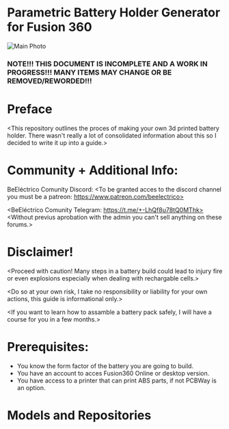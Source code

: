 # Parametric Battery Holder Generator for Fusion 360

![Main Photo](https://github.com/user-attachments/assets/1ff1c2cd-3283-4047-a981-936d2a9f9a2a)


### NOTE!!! THIS DOCUMENT IS INCOMPLETE AND A WORK IN PROGRESS!!! MANY ITEMS MAY CHANGE OR BE REMOVED/REWORDED!!!

# Preface

<This repository outlines the proces of making your own 3d printed battery holder. There wasn't really a lot of consolidated information about this so I decided to write it up into a guide.>

# Community + Additional Info:

BeEléctrico Comunity Discord: 
<To be granted acces to the discord channel you must be a patreon: https://www.patreon.com/beelectrico>

<BeEléctrico Comunity Telegram: https://t.me/+-LhQf8u78tQ0MThk>
<Without previus aprobation with the admin you can't sell anything on these forums.>

# Disclaimer!

<Proceed with caution! Many steps in a battery build could lead to injury fire or even explosions especially when dealing with rechargable cells.>

<Do so at your own risk, I take no responsibility or liability for your own actions, this guide is informational only.>

<If you want to learn how to assamble a battery pack safely, I will have a course for you in a few months.>

# Prerequisites:

- You know the form factor of the battery you are going to build.
- You have an account to acces Fusion360 Online or desktop version.
- You have access to a printer that can print ABS parts, if not PCBWay is an option.

# Models and Repositories
